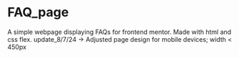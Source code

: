 # FAQ_page
A simple webpage displaying FAQs for frontend mentor. Made with html and css flex.
update_8/7/24 -> Adjusted page design for mobile devices; width < 450px
